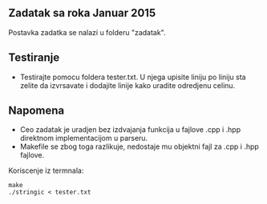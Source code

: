 ## Zadatak sa roka Januar 2015

Postavka zadatka se nalazi u folderu "zadatak".



## Testiranje

- Testirajte pomocu foldera tester.txt. U njega upisite liniju po liniju sta zelite da izvrsavate
i dodajite linije kako uradite odredjenu celinu.

## Napomena

- Ceo zadatak je uradjen bez izdvajanja funkcija u fajlove .cpp i .hpp direktnom implementacijom u parseru.
- Makefile se zbog toga razlikuje, nedostaje mu objektni fajl za .cpp i .hpp fajlove.


Koriscenje iz termnala:

```
make
./stringic < tester.txt
```




